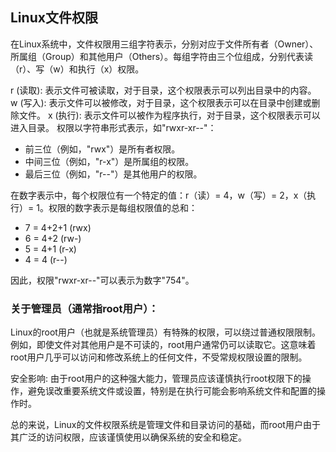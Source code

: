 ## Linux文件权限

在Linux系统中，文件权限用三组字符表示，分别对应于文件所有者（Owner）、所属组（Group）和其他用户（Others）。每组字符由三个位组成，分别代表读（r）、写（w）和执行（x）权限。

r (读取): 表示文件可被读取，对于目录，这个权限表示可以列出目录中的内容。
w (写入): 表示文件可以被修改，对于目录，这个权限表示可以在目录中创建或删除文件。
x (执行): 表示文件可以被作为程序执行，对于目录，这个权限表示可以进入目录。
权限以字符串形式表示，如"rwxr-xr--"：

- 前三位（例如，"rwx"）是所有者权限。
- 中间三位（例如，"r-x"）是所属组的权限。
- 最后三位（例如，"r--"）是其他用户的权限。


在数字表示中，每个权限位有一个特定的值：r（读）= 4，w（写）= 2，x（执行）= 1。权限的数字表示是每组权限值的总和：

- 7 = 4+2+1 (rwx)
- 6 = 4+2 (rw-)
- 5 = 4+1 (r-x)
- 4 = 4 (r--)

因此，权限"rwxr-xr--"可以表示为数字"754"。

### 关于管理员（通常指root用户）：

Linux的root用户（也就是系统管理员）有特殊的权限，可以绕过普通权限限制。例如，即使文件对其他用户是不可读的，root用户通常仍可以读取它。这意味着root用户几乎可以访问和修改系统上的任何文件，不受常规权限设置的限制。

安全影响: 由于root用户的这种强大能力，管理员应该谨慎执行root权限下的操作，避免误改重要系统文件或设置，特别是在执行可能会影响系统文件和配置的操作时。

总的来说，Linux的文件权限系统是管理文件和目录访问的基础，而root用户由于其广泛的访问权限，应该谨慎使用以确保系统的安全和稳定。